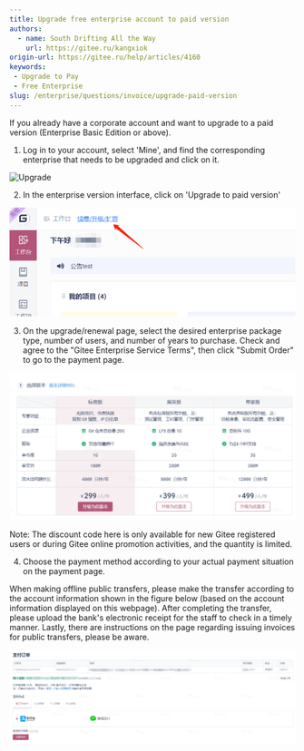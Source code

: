 ```yaml
---
title: Upgrade free enterprise account to paid version
authors:
  - name: South Drifting All the Way
    url: https://gitee.ru/kangxiok
origin-url: https://gitee.ru/help/articles/4160
keywords:
 - Upgrade to Pay
 - Free Enterprise
slug: /enterprise/questions/invoice/upgrade-paid-version
---
```


If you already have a corporate account and want to upgrade to a paid version (Enterprise Basic Edition or above).

1. Log in to your account, select 'Mine', and find the corresponding enterprise that needs to be upgraded and click on it.

![Upgrade](/img/enterprise/question/invoice/upgrade-paid-version/1.webp)

2. In the enterprise version interface, click on 'Upgrade to paid version'

![Upgrade](./assets/upgrade-2.png)

3. On the upgrade/renewal page, select the desired enterprise package type, number of users, and number of years to purchase. Check and agree to the "Gitee Enterprise Service Terms", then click "Submit Order" to go to the payment page.

![Upgrade](./assets/upgrade-3.png)

Note: The discount code here is only available for new Gitee registered users or during Gitee online promotion activities, and the quantity is limited.

4. Choose the payment method according to your actual payment situation on the payment page.

When making offline public transfers, please make the transfer according to the account information shown in the figure below (based on the account information displayed on this webpage). After completing the transfer, please upload the bank's electronic receipt for the staff to check in a timely manner. Lastly, there are instructions on the page regarding issuing invoices for public transfers, please be aware.

![Upgrade](./assets/upgrade-4.png)